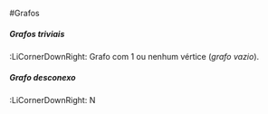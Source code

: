 #Grafos

##### Grafos triviais
:LiCornerDownRight: Grafo com 1 ou nenhum vértice (*grafo vazio*).
##### Grafo desconexo
:LiCornerDownRight: N

